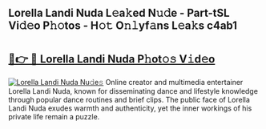 ## Lorella Landi Nuda L𝚎a𝚔ed N𝚞𝚍e - Part-tSL Vi𝚍𝚎o P𝚑𝚘tos - H𝚘𝚝 O𝚗𝚕yf𝚊ns L𝚎a𝚔s c4ab1

# <h2><a href="http://kfaznw.oniu.top/?m=Lorella+Landi+Nuda">🔗👉 🔴 Lorella Landi Nuda P𝚑ot𝚘𝚜 V𝚒d𝚎o</a></h2>

[![Lorella Landi Nuda Nu𝚍e𝚜](https://i.imgur.com/0qMVB7G.gif)](http://kfaznw.oniu.top/?m=Lorella+Landi+Nuda)
Online creator and multimedia entertainer Lorella Landi Nuda, known for disseminating dance and lifestyle knowledge through popular dance routines and brief clips. The public face of Lorella Landi Nuda exudes warmth and authenticity, yet the inner workings of his private life remain a puzzle.  

